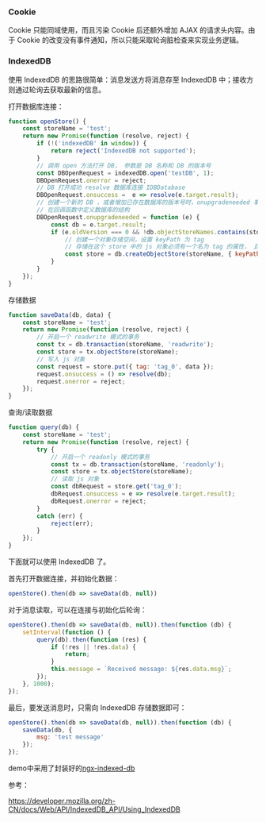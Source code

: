 ### Cookie

Cookie 只能同域使用，而且污染 Cookie 后还额外增加 AJAX 的请求头内容。由于 Cookie 的改变没有事件通知，所以只能采取轮询脏检查来实现业务逻辑。

### IndexedDB

使用 IndexedDB 的思路很简单：消息发送方将消息存至 IndexedDB 中；接收方则通过轮询去获取最新的信息。

打开数据库连接：
```javascript
function openStore() {
    const storeName = 'test';
    return new Promise(function (resolve, reject) {
        if (!('indexedDB' in window)) {
            return reject('IndexedDB not supported');
        }
        // 调用 open 方法打开 DB， 参数是 DB 名称和 DB 的版本号
        const DBOpenRequest = indexedDB.open('testDB', 1);
        DBOpenRequest.onerror = reject;
        // DB 打开成功 resolve 数据库连接 IDBDatabase
        DBOpenRequest.onsuccess =  e => resolve(e.target.result);
        // 创建一个新的 DB ，或者增加已存在数据库的版本号时，onupgradeneeded 事件会被触发
        // 在回调函数中定义数据库的结构
        DBOpenRequest.onupgradeneeded = function (e) {
            const db = e.target.result;
            if (e.oldVersion === 0 && !db.objectStoreNames.contains(storeName)) {
                // 创建一个对象存储空间，设置 keyPath 为 tag
                // 存储在这个 store 中的 js 对象必须有一个名为 tag 的属性， 且每个 js 对象的 tag 属性都唯一
                const store = db.createObjectStore(storeName, { keyPath: 'tag' });
            }
        }
    });
}
```
存储数据

```javascript
function saveData(db, data) {
    const storeName = 'test';
    return new Promise(function (resolve, reject) {
        // 开启一个 readwrite 模式的事务
        const tx = db.transaction(storeName, 'readwrite');
        const store = tx.objectStore(storeName);
        // 写入 js 对象
        const request = store.put({ tag: 'tag_0', data });
        request.onsuccess = () => resolve(db);
        request.onerror = reject;
    });
}
```
查询/读取数据
```javascript
function query(db) {
    const storeName = 'test';
    return new Promise(function (resolve, reject) {
        try {
            // 开启一个 readonly 模式的事务
            const tx = db.transaction(storeName, 'readonly');
            const store = tx.objectStore(storeName);
            // 读取 js 对象
            const dbRequest = store.get('tag_0');
            dbRequest.onsuccess = e => resolve(e.target.result);
            dbRequest.onerror = reject;
        }
        catch (err) {
            reject(err);
        }
    });
}
```
下面就可以使用 IndexedDB 了。

首先打开数据连接，并初始化数据：

```javascript
openStore().then(db => saveData(db, null))
```

对于消息读取，可以在连接与初始化后轮询：

```javascript
openStore().then(db => saveData(db, null)).then(function (db) {
    setInterval(function () {
        query(db).then(function (res) {
            if (!res || !res.data) {
                return;
            }
            this.message = `Received message: ${res.data.msg}`;
        });
    }, 1000);
});
```
最后，要发送消息时，只需向 IndexedDB 存储数据即可：

```javascript
openStore().then(db => saveData(db, null)).then(function (db) {
    saveData(db, {
        msg: 'test message'
    });
});
```

demo中采用了封装好的[ngx-indexed-db](https://www.npmjs.com/package/ngx-indexed-db)

参考：

https://developer.mozilla.org/zh-CN/docs/Web/API/IndexedDB_API/Using_IndexedDB
